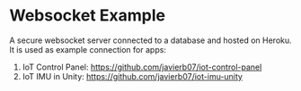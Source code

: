 # Websocket Example

A secure websocket server connected to a database and hosted on Heroku. It is used as example connection for apps:

1) IoT Control Panel: https://github.com/javierb07/iot-control-panel
2) IoT IMU in Unity: https://github.com/javierb07/iot-imu-unity
